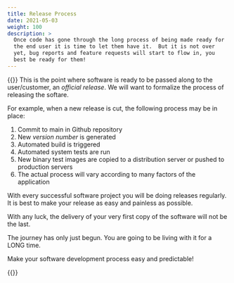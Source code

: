 ```yaml
---
title: Release Process
date: 2021-05-03
weight: 100
description: >
  Once code has gone through the long process of being made ready for
  the end user it is time to let them have it.  But it is not over
  yet, bug reports and feature requests will start to flow in, you
  best be ready for them!
---
```


{{<draft>}}
This is the point where software is ready to be passed along to the
user/customer, an _official release_. We will want to formalize the
process of releasing the softare.

For example, when a new release is cut, the following process may be in
place:

1. Commit to main in Github repository
2. New _version number_ is generated 
3. Automated build is triggered
3. Automated system tests are run
4. New binary test images are copied to a distribution server or
pushed to production servers
5. The actual process will vary according to many factors of the
application

With every successful software project you will be doing releases
regularly. It is best to make your release as easy and painless as
possible.

With any luck, the delivery of your very first copy of the software
will not be the last.

The journey has only just begun. You are going to be living with it
for a LONG time.

Make your software development process easy and predictable!

{{</draft>}}
